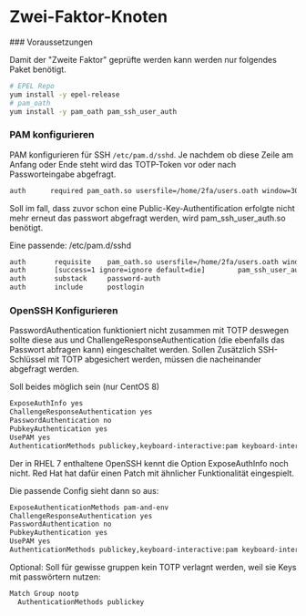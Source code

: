 # Zwei-Faktor-Knoten

### Voraussetzungen

Damit der "Zweite Faktor" geprüfte werden kann werden nur folgendes Paket benötigt.
```bash
# EPEL Repo
yum install -y epel-release
# pam_oath
yum install -y pam_oath pam_ssh_user_auth
```

### PAM konfigurieren


PAM konfigurieren für SSH `/etc/pam.d/sshd`. Je nachdem ob diese Zeile am Anfang oder Ende steht wird das TOTP-Token vor oder nach Passworteingabe abgefragt.
```bash
auth	  required pam_oath.so usersfile=/home/2fa/users.oath window=30 digits=6
```


Soll im fall, dass zuvor schon eine Public-Key-Authentification erfolgte nicht mehr erneut das passwort abgefragt werden, wird pam_ssh_user_auth.so benötigt.


Eine passende: /etc/pam.d/sshd
```bash
auth       requisite    pam_oath.so usersfile=/home/2fa/users.oath window=30 digits=6
auth       [success=1 ignore=ignore default=die]        pam_ssh_user_auth.so
auth       substack     password-auth
auth       include      postlogin
```
### OpenSSH Konfigurieren

PasswordAuthentication funktioniert nicht zusammen mit TOTP deswegen sollte diese aus und ChallengeResponseAuthentication (die ebenfalls das Passwort abfragen kann) eingeschaltet werden.
Sollen Zusätzlich SSH-Schlüssel mit TOTP abgesichert werden, müssen die nacheinander abgefragt werden.

Soll beides möglich sein (nur CentOS 8)
```bash
ExposeAuthInfo yes
ChallengeResponseAuthentication yes
PasswordAuthentication no
PubkeyAuthentication yes
UsePAM yes
AuthenticationMethods publickey,keyboard-interactive:pam keyboard-interactive:pam
```

Der in RHEL 7 enthaltene OpenSSH kennt die Option ExposeAuthInfo noch nicht.
Red Hat hat dafür einen Patch mit ähnlicher Funktionalität eingespielt.

Die passende Config sieht dann so aus:
```bash
ExposeAuthenticationMethods pam-and-env
ChallengeResponseAuthentication yes
PasswordAuthentication no
PubkeyAuthentication yes
UsePAM yes
AuthenticationMethods publickey,keyboard-interactive:pam keyboard-interactive:pam
```

Optional:
Soll für gewisse gruppen kein TOTP verlagnt werden, weil sie Keys mit passwörtern nutzen:
```bash
Match Group nootp
  AuthenticationMethods publickey
```
